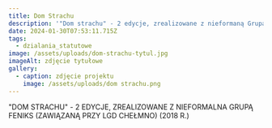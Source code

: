 ```yaml
---
title: Dom Strachu
description: '"Dom strachu" - 2 edycje, zrealizowane z nieformaną Grupą Feniks [...]'
date: 2024-01-30T07:53:11.715Z
tags:
  - dzialania_statutowe
image: /assets/uploads/dom-strachu-tytul.jpg
imageAlt: zdjęcie tytułowe
gallery:
  - caption: zdjęcie projektu
    image: /assets/uploads/dom strachu.png
---
```

"DOM STRACHU" - 2 EDYCJE, ZREALIZOWANE Z NIEFORMALNA GRUPĄ FENIKS (ZAWIĄZANĄ PRZY LGD CHEŁMNO) (2018 R.)
